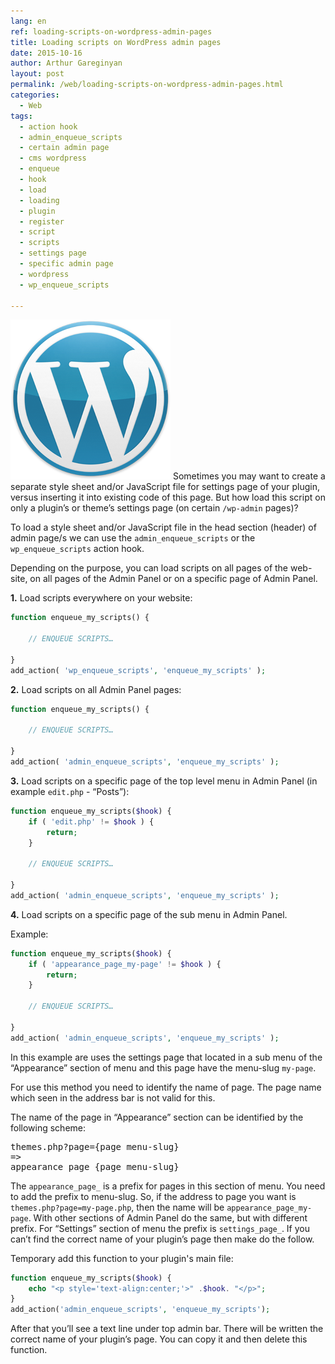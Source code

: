 ```yaml
---
lang: en
ref: loading-scripts-on-wordpress-admin-pages
title: Loading scripts on WordPress admin pages
date: 2015-10-16
author: Arthur Gareginyan
layout: post
permalink: /web/loading-scripts-on-wordpress-admin-pages.html
categories:
  - Web
tags:
  - action hook
  - admin_enqueue_scripts
  - certain admin page
  - cms wordpress
  - enqueue
  - hook
  - load
  - loading
  - plugin
  - register
  - script
  - scripts
  - settings page
  - specific admin page
  - wordpress
  - wp_enqueue_scripts

---
```


![thumb](/images/thumbnail/wordpress.png)
Sometimes you may want to create a separate style sheet and/or JavaScript file for settings page of your plugin, versus inserting it into existing code of this page. But how load this script on only a plugin’s or theme’s settings page (on certain `/wp-admin` pages)?


To load a style sheet and/or JavaScript file in the head section (header) of admin page/s we can use the `admin_enqueue_scripts` or the `wp_enqueue_scripts` action hook.

Depending on the purpose, you can load scripts on all pages of the web-site, on all pages of the Admin Panel or on a specific page of Admin Panel.

**1.** Load scripts everywhere on your website:

```php
function enqueue_my_scripts() {
 
    // ENQUEUE SCRIPTS…
 
}
add_action( 'wp_enqueue_scripts', 'enqueue_my_scripts' );
```

**2.** Load scripts on all Admin Panel pages:

```php
function enqueue_my_scripts() {
 
    // ENQUEUE SCRIPTS…
 
}
add_action( 'admin_enqueue_scripts', 'enqueue_my_scripts' );
```

**3.** Load scripts on a specific page of the top level menu in Admin Panel (in example `edit.php` - “Posts”):

```php
function enqueue_my_scripts($hook) {
    if ( 'edit.php' != $hook ) {
        return;
    }
 
    // ENQUEUE SCRIPTS…
 
}
add_action( 'admin_enqueue_scripts', 'enqueue_my_scripts' );
```

**4.** Load scripts on a specific page of the sub menu in Admin Panel.

Example:

```php
function enqueue_my_scripts($hook) {
    if ( 'appearance_page_my-page' != $hook ) {
        return;
    }
 
    // ENQUEUE SCRIPTS…
 
}
add_action( 'admin_enqueue_scripts', 'enqueue_my_scripts' );
```

In this example are uses the settings page that located in a sub menu of the “Appearance” section of menu and this page have the menu-slug `my-page`.

For use this method you need to identify the name of page. The page name which seen in the address bar is not valid for this.

The name of the page in “Appearance” section can be identified by the following scheme:

<pre>
themes.php?page={page menu-slug}
=>
appearance_page_{page menu-slug}
</pre>

The `appearance_page_` is a prefix for pages in this section of menu. You need to add the prefix to menu-slug. So, if the address to page you want is `themes.php?page=my-page.php`, then the name will be `appearance_page_my-page`. With other sections of Admin Panel do the same, but with different prefix. For “Settings” section of menu the prefix is `settings_page_`. If you can’t find the correct name of your plugin’s page then make do the follow.

Temporary add this function to your plugin's main file:

```php
function enqueue_my_scripts($hook) {
    echo "<p style='text-align:center;'>" .$hook. "</p>";
}
add_action('admin_enqueue_scripts', 'enqueue_my_scripts');
```

After that you’ll see a text line under top admin bar. There will be written the correct name of your plugin’s page. You can copy it and then delete this function.
